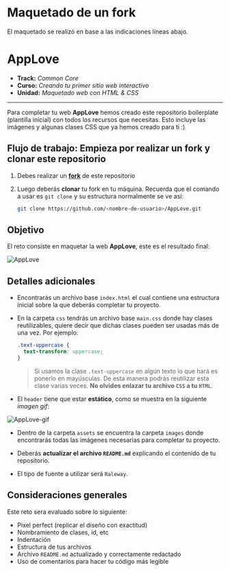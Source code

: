 # Maquetado de un fork  
El maquetado se realizó en base a las indicaciones líneas abajo.

# AppLove

* **Track:** _Common Core_
* **Curso:** _Creando tu primer sitio web interactivo_
* **Unidad:** _Maquetado web con HTML & CSS_

***
Para completar tu web **AppLove** hemos creado este repositorio boilerplate (plantilla inicial) con todos los recursos que necesitas. Esto incluye las imágenes y algunas clases CSS que ya hemos creado para ti :)

## Flujo de trabajo: Empieza por realizar un fork y clonar este repositorio

1. Debes realizar un [**fork**](https://gist.github.com/ivandevp/1de47ae69a5e139a6622d78c882e1f74) de este repositorio

2. Luego deberás **clonar** tu fork en tu máquina. Recuerda que el comando a usar es `git clone` y su estructura normalmente se ve así:

    ```bash
    git clone https://github.com/<nombre-de-usuario>/AppLove.git
    ```

## Objetivo

El reto consiste en maquetar la web **AppLove**, este es el resultado final:

![AppLove](https://fotos.subefotos.com/1edc0aab51f1d624da4a24ab86129d87o.png)

## Detalles adicionales

- Encontrarás un archivo base `index.html` el cual contiene una estructura inicial sobre la que deberás completar tu proyecto.

- En la carpeta `css` tendrás un archivo base `main.css` donde hay clases reutilizables, quiere decir que dichas clases pueden ser usadas más de una vez. Por ejemplo:

    ```CSS
    .text-uppercase {
      text-transform: uppercase;
    }
    ```

    >Si usamos la clase `.text-uppercase` en algún texto lo que hará es ponerlo en mayúsculas. De esta manera podrás reutilizar esta clase varias veces. **No olvides enlazar tu archivo `CSS` a tu `HTML`**.

- El `header` tiene que estar **estático**, como se muestra en la siguiente _imagen gif_:

![AppLove-gif](https://fotos.subefotos.com/da068e44cb72b36ba6c4458130c00185o.gif)

- Dentro de la carpeta `assets` se encuentra la carpeta `images` donde encontrarás todas las imágenes necesarias para completar tu proyecto.

- Deberás **actualizar el archivo `README.md`** explicando el contenido de tu repositorio.

- El tipo de fuente a utilizar será `Raleway`.

## Consideraciones generales

Este reto sera evaluado sobre lo siguiente:

- Pixel perfect (replicar el diseño con exactitud)
- Nombramiento de clases, id, etc
- Indentación
- Estructura de tus archivos
- Archivo `README.md` actualizado y correctamente redactado
- Uso de comentarios para hacer tu código más legible
